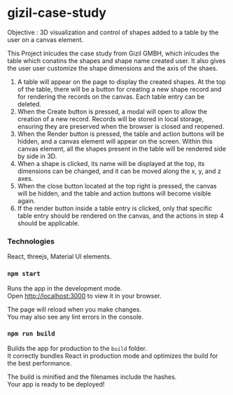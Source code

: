 # gizil-case-study

Objective :
3D visualization and control of shapes added to a table by the user on a canvas element.

This Project inlcudes the case study from Gizil GMBH, which inlcudes the table which conatins the shapes and shape name created user.
It also gives the user user customize the shape dimensions and the axis of the shaes.

1. A table will appear on the page to display the created shapes. At the top of the table, 
there will be a button for creating a new shape record and for rendering the records on 
the canvas. Each table entry can be deleted.
2. When the Create button is pressed, a modal will open to allow the creation of a new 
record. Records will be stored in local storage, ensuring they are preserved when the 
browser is closed and reopened.
3. When the Render button is pressed, the table and action buttons will be hidden, and a 
canvas element will appear on the screen. Within this canvas element, all the shapes 
present in the table will be rendered side by side in 3D. 
4. When a shape is clicked, its name will be displayed at the top, its dimensions can be 
changed, and it can be moved along the x, y, and z axes. 
5. When the close button located at the top right is pressed, the canvas will be hidden, 
and the table and action buttons will become visible again. 
6. If the render button inside a table entry is clicked, only that specific table entry should 
be rendered on the canvas, and the actions in step 4 should be applicable.

### Technologies 
React, threejs, Material UI elements.
### `npm start`

Runs the app in the development mode.\
Open [http://localhost:3000](http://localhost:3000) to view it in your browser.

The page will reload when you make changes.\
You may also see any lint errors in the console.



### `npm run build`

Builds the app for production to the `build` folder.\
It correctly bundles React in production mode and optimizes the build for the best performance.

The build is minified and the filenames include the hashes.\
Your app is ready to be deployed!
